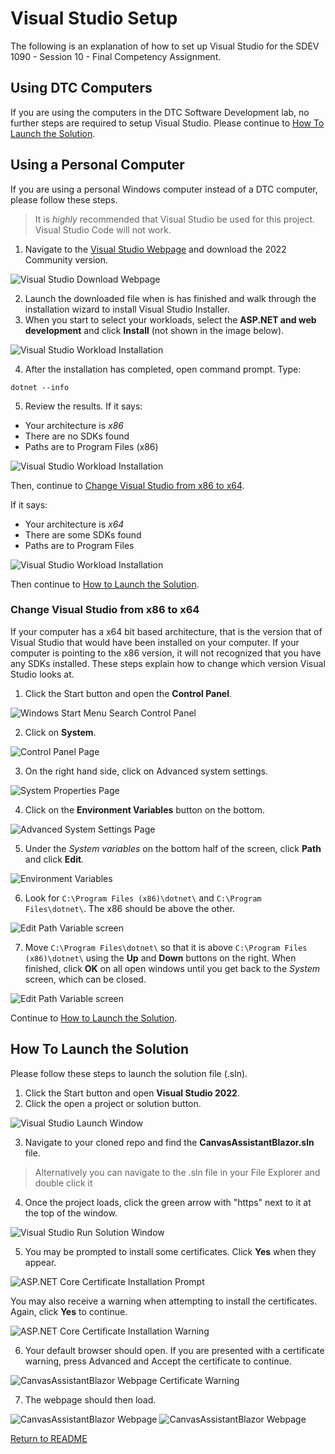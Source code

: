 # Visual Studio Setup
The following is an explanation of how to set up Visual Studio for the SDEV 1090 - Session 10 - Final Competency Assignment.

## Using DTC Computers
If you are using the computers in the DTC Software Development lab, no further steps are required to setup Visual Studio.  Please continue to [How To Launch the Solution](#how-to-launch-the-solution).

## Using a Personal Computer
If you are using a personal Windows computer instead of a DTC computer, please follow these steps.

> It is *highly* recommended that Visual Studio be used for this project.  Visual Studio Code will not work.

1. Navigate to the [Visual Studio Webpage](https://visualstudio.microsoft.com/downloads/) and download the 2022 Community version.

![Visual Studio Download Webpage](/docs/screenshots/VisualStudioDownload.jpg)

2. Launch the downloaded file when is has finished and walk through the installation wizard to install Visual Studio Installer.
3. When you start to select your workloads, select the **ASP.NET and web development** and click **Install** (not shown in the image below).

![Visual Studio Workload Installation](/docs/screenshots/VsWorkloads.jpg)

4. After the installation has completed, open command prompt.  Type:
``` terminal
dotnet --info
```

5. Review the results.  If it says:
+ Your architecture is *x86*
+ There are no SDKs found
+ Paths are to Program Files (x86)

![Visual Studio Workload Installation](/docs/screenshots/cmd86.jpg)

Then, continue to [Change Visual Studio from x86 to x64](#change-visual-studio-from-x86-to-x64).

If it says:
+ Your architecture is *x64*
+ There are some SDKs found
+ Paths are to Program Files

![Visual Studio Workload Installation](/docs/screenshots/cmd64.jpg)

Then continue to [How to Launch the Solution](#how-to-launch-the-solution).

### Change Visual Studio from x86 to x64
If your computer has a x64 bit based architecture, that is the version that of Visual Studio that would have been installed on your computer.  If your computer is pointing to the x86 version, it will not recognized that you have any SDKs installed.  These steps explain how to change which version Visual Studio looks at.

1. Click the Start button and open the **Control Panel**.

![Windows Start Menu Search Control Panel](/docs/screenshots/ControlPanel.jpg)

2. Click on **System**.

![Control Panel Page](/docs/screenshots/System.jpg)

3. On the right hand side, click on Advanced system settings.

![System Properties Page](/docs/screenshots/AdvancedSystemSettingssmall.jpg)

4. Click on the **Environment Variables** button on the bottom.

![Advanced System Settings Page](/docs/screenshots/EnvironmentVariablessmall.jpg)

5. Under the *System variables* on the bottom half of the screen, click **Path** and click **Edit**.

![Environment Variables](/docs/screenshots/SystemVariablessmall.jpg)

6. Look for `C:\Program Files (x86)\dotnet\` and `C:\Program Files\dotnet\`.  The x86 should be above the other.

![Edit Path Variable screen](/docs/screenshots/Path86Abovesmall.jpg)

7. Move `C:\Program Files\dotnet\` so that it is above `C:\Program Files (x86)\dotnet\` using the **Up** and **Down** buttons on the right.  When finished, click **OK** on all open windows until you get back to the *System* screen, which can be closed.

![Edit Path Variable screen](/docs/screenshots/Path86Belowsmall.jpg)

Continue to [How to Launch the Solution](#how-to-launch-the-solution).


## How To Launch the Solution
Please follow these steps to launch the solution file (.sln).

1. Click the Start button and open **Visual Studio 2022**.
2. Click the open a project or solution button.

![Visual Studio Launch Window](/docs/screenshots/VSOpenProjectsmall.jpg)

3. Navigate to your cloned repo and find the **CanvasAssistantBlazor.sln** file.
> Alternatively you can navigate to the .sln file in your File Explorer and double click it

4. Once the project loads, click the green arrow with "https" next to it at the top of the window.

![Visual Studio Run Solution Window](/docs/screenshots/InitialVSLoad.jpg)

5. You may be prompted to install some certificates.  Click **Yes** when they appear.

![ASP.NET Core Certificate Installation Prompt](/docs/screenshots/ASPnetCoreCertificatessmall.jpg)

You may also receive a warning when attempting to install the certificates.  Again, click **Yes** to continue.

![ASP.NET Core Certificate Installation Warning](/docs/screenshots/ASPnetCoreSecurityWarningsmall.jpg)

6. Your default browser should open.  If you are presented with a certificate warning, press Advanced and Accept the certificate to continue.

![CanvasAssistantBlazor Webpage Certificate Warning](/docs/screenshots/WebpageCertificateError.jpg)

7. The webpage should then load.

![CanvasAssistantBlazor Webpage](/docs/screenshots/CanvasAssistantBlazorWebpagesmall.jpg)
![CanvasAssistantBlazor Webpage](/docs/screenshots/CanvasAssistantBlazorWebpageCountersmall.jpg)

[Return to README](/README.md)